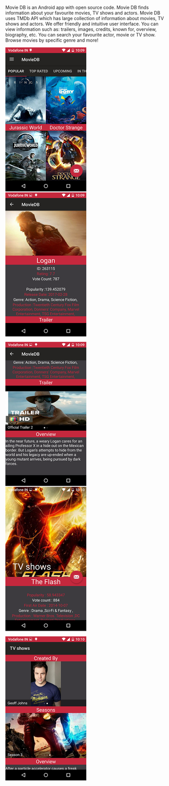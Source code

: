 Movie DB is an Android app with open source code. Movie DB finds information about your favourite movies, TV shows and actors.
Movie DB uses TMDb API which has large collection of information about movies, TV shows and actors. We offer friendly and intuitive user interface. You can view information such as: trailers, images, credits, known for, overview, biography, etc. You can search your favourite actor, movie or TV show. Browse movies by specific genre and more!

![Alt text](/Sceenshot1.png?raw=true "Screenshot 1")    ![Alt text](/Sceenshot2.png?raw=true "Screenshot 2")

![Alt text](/Sceenshot3.png?raw=true "Screenshot 3")    ![Alt text](/Sceenshot4.png?raw=true "Screenshot 4")

![Alt text](/Sceenshot5.png?raw=true "Screenshot 5") 


